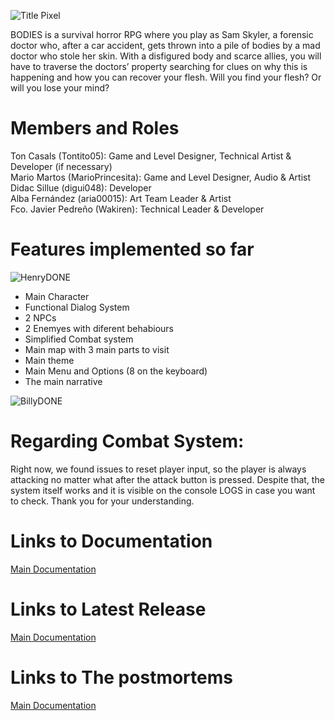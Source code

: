 ![Title Pixel](https://github.com/user-attachments/assets/d3ea35d2-2939-4e64-93b9-389c18da1ee3)

BODIES is a survival horror RPG where you play as Sam Skyler, a forensic doctor who, after a car accident, gets thrown into a pile of bodies by a mad doctor who stole her skin. With a disfigured body and scarce allies, you will have to traverse the doctors’ property searching for clues on why this is happening and how you can recover your flesh.
Will you find your flesh? Or will you lose your mind?

# Members and Roles

Ton Casals (Tontito05): Game and Level Designer, Technical Artist & Developer (if necessary)  
Mario Martos (MarioPrincesita): Game and Level Designer, Audio & Artist  
Didac Sillue (digui048): Developer  
Alba Fernández (aria00015): Art Team Leader & Artist  
Fco. Javier Pedreño (Wakiren): Technical Leader & Developer  

# Features implemented so far

![HenryDONE](https://github.com/user-attachments/assets/f3868706-fa4d-4e6d-ad38-1b83e4c56215)

- Main Character
- Functional Dialog System
- 2 NPCs 
- 2 Enemyes with diferent behabiours
- Simplified Combat system
- Main map with 3 main parts to visit
- Main theme
- Main Menu and Options (8 on the keyboard)
- The main narrative
  
![BillyDONE](https://github.com/user-attachments/assets/7768e6eb-7e6d-4005-9813-7ada0b759256)

# Regarding Combat System:

Right now, we found issues to reset player input, so the player is always attacking no matter what after the attack button is pressed. 
Despite that, the system itself works and it is visible on the console LOGS in case you want to check. Thank you for your understanding.

# Links to Documentation
<a href="https://drive.google.com/drive/folders/1i3_Qv9t4M01fuHDAjrKHgk-LapJa3BmO">Main Documentation</a>

# Links to Latest Release
<a href="https://github.com/Wakiren/Bodies/releases/tag/VerticalSlice">Main Documentation</a>

# Links to The postmortems
<a href="https://drive.google.com/drive/folders/1Pq1wpdmgUc9QCzvDuu38sorp-46hsnoc?usp=drive_link">Main Documentation</a>


